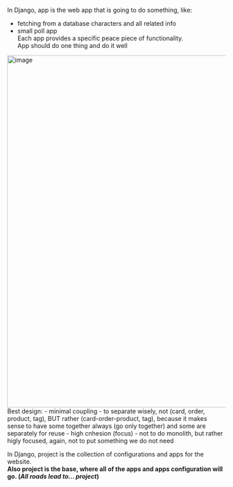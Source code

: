 In Django, app is the web app that is going to do something, like:
 - fetching from a database characters and all related info
 - small poll app  
Each app provides a specific peace piece of functionality.  
App should do one thing and do it well
<img width="811" alt="image" src="https://github.com/KidPudel/python-lookup/assets/63263301/327d45d7-fdc6-484b-9fc0-3b5d33e35d70">
Best design:
- minimal coupling
  - to separate wisely, not (card, order, product, tag), BUT rather (card-order-product, tag), because it makes sense to have some together always (go only together) and some are separately for reuse
- high cnhesion (focus)
  - not to do monolith, but rather higly focused, again, not to put something we do not need


In Django, project is the collection of configurations and apps for the website.  
**Also project is the base, where all of the apps and apps configuration will go. (_All roads lead to... project_)**
